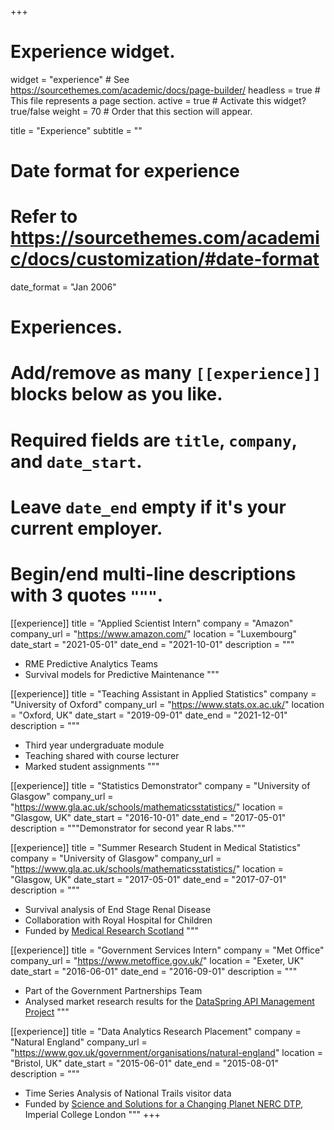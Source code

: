 +++
# Experience widget.
widget = "experience"  # See https://sourcethemes.com/academic/docs/page-builder/
headless = true  # This file represents a page section.
active = true  # Activate this widget? true/false
weight = 70  # Order that this section will appear.

title = "Experience"
subtitle = ""

# Date format for experience
#   Refer to https://sourcethemes.com/academic/docs/customization/#date-format
date_format = "Jan 2006"

# Experiences.
#   Add/remove as many `[[experience]]` blocks below as you like.
#   Required fields are `title`, `company`, and `date_start`.
#   Leave `date_end` empty if it's your current employer.
#   Begin/end multi-line descriptions with 3 quotes `"""`.


[[experience]]
  title = "Applied Scientist Intern"
  company = "Amazon"
  company_url = "https://www.amazon.com/"
  location = "Luxembourg"
  date_start = "2021-05-01"
  date_end = "2021-10-01"
  description = """
  * RME Predictive Analytics Teams
  * Survival models for Predictive Maintenance
  """

[[experience]]
  title = "Teaching Assistant in Applied Statistics"
  company = "University of Oxford"
  company_url = "https://www.stats.ox.ac.uk/"
  location = "Oxford, UK"
  date_start = "2019-09-01"
  date_end = "2021-12-01"
  description = """
  * Third year undergraduate module
  * Teaching shared with course lecturer
  * Marked student assignments
  """

[[experience]]
  title = "Statistics Demonstrator"
  company = "University of Glasgow"
  company_url = "https://www.gla.ac.uk/schools/mathematicsstatistics/"
  location = "Glasgow, UK"
  date_start = "2016-10-01"
  date_end = "2017-05-01"
  description = """Demonstrator for second year R labs."""
  
  [[experience]]
  title = "Summer Research Student in Medical Statistics"
  company = "University of Glasgow"
  company_url =  "https://www.gla.ac.uk/schools/mathematicsstatistics/"
  location = "Glasgow, UK"
  date_start = "2017-05-01"
  date_end = "2017-07-01"
  description = """
  * Survival analysis of End Stage Renal Disease
  * Collaboration with Royal Hospital for Children
  * Funded by [Medical Research Scotland](https://medicalresearchscotland.org.uk/awards/statistical-analysis-obesity-hypertension-mortality-following-paediatric-renal-replacement-therapy/)
  """
  
  [[experience]]
  title = "Government Services Intern"
  company = "Met Office"
  company_url = "https://www.metoffice.gov.uk/"
  location = "Exeter, UK"
  date_start = "2016-06-01"
  date_end = "2016-09-01"
  description = """
  * Part of the Government Partnerships Team
  * Analysed market research results for the [DataSpring API Management Project](https://www.bgs.ac.uk/ESSP/DataSpring.html)
  """
  
  [[experience]]
  title = "Data Analytics Research Placement"
  company = "Natural England"
  company_url = "https://www.gov.uk/government/organisations/natural-england"
  location = "Bristol, UK"
  date_start = "2015-06-01"
  date_end = "2015-08-01"
  description = """
  * Time Series Analysis of National Trails visitor data
  * Funded by [Science and Solutions for a Changing Planet NERC DTP](https://www.imperial.ac.uk/grantham/education/science-and-solutions-for-a-changing-planet-dtp/), Imperial College London
  """
+++
